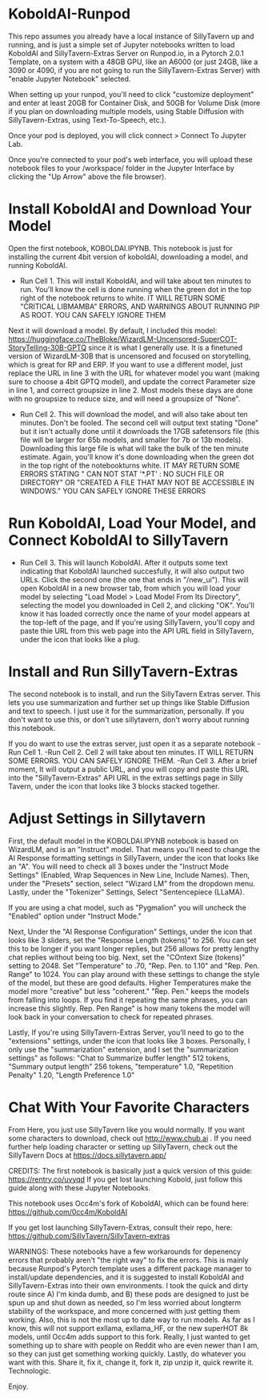 # KoboldAI-Runpod
This repo assumes you already have a local instance of SillyTavern up and running, and is just a simple set of Jupyter notebooks written to load KoboldAI and SillyTavern-Extras Server on Runpod.io, in a Pytorch 2.0.1 Template, on a system with a 48GB GPU, like an A6000 (or just 24GB, like a 3090 or 4090, if you are not going to run the SillyTavern-Extras Server) with "enable Jupyter Notebook" selected.

When setting up your runpod, you'll need to click "customize deployment" and enter at least 20GB for Container Disk, and 50GB for Volume Disk (more if you plan on downloading multiple models, using Stable Diffusion with SillyTavern-Extras, using Text-To-Speech, etc.).

Once your pod is deployed, you will click connect > Connect To Jupyter Lab. 

Once you're connected to your pod's web interface, you will upload these notebook files to your /workspace/ folder in the Jupyter Interface by clicking the "Up Arrow" above the file browser).

# Install KoboldAI and Download Your Model
Open the first notebook, KOBOLDAI.IPYNB. This notebook is just for installing the current 4bit version of koboldAI, downloading a model, and running KoboldAI.
- Run Cell 1. This will install KoboldAI, and will take about ten minutes to run. You'll know the cell is done running when the green dot in the top right of the notebook returns to white. IT WILL RETURN SOME "CRITICAL LIBMAMBA" ERRORS, AND WARNINGS ABOUT RUNNING PIP AS ROOT. YOU CAN SAFELY IGNORE THEM

Next it will download a model. By default, I included this model: https://huggingface.co/TheBloke/WizardLM-Uncensored-SuperCOT-StoryTelling-30B-GPTQ since it is what I generally use. It is a finetuned version of WizardLM-30B that is uncensored and focused on storytelling, which is great for RP and ERP.
If you want to use a different model, just replace the URL in line 3 with the URL for whatever model you want (making sure to choose a 4bit GPTQ model), and update the correct Parameter size in line 1, and correct groupsize in line 2. Most models these days are done with no groupsize to reduce size, and will need a groupsize of "None".

- Run Cell 2. This will download the model, and will also take about ten minutes. Don't be fooled. The second cell will output text stating "Done" but it isn't actually done until it downloads the 17GB safetensors file (this file will be larger for 65b models, and smaller for 7b or 13b models). Downloading this large file is what will take the bulk of the ten minute estimate. Again, you'll know it's done downloading when the green dot in the top right of the notebookturns white. IT MAY RETURN SOME ERRORS STATING " CAN NOT STAT '*.PT' : NO SUCH FILE OR DIRECTORY" OR "CREATED A FILE THAT MAY NOT BE ACCESSIBLE IN WINDOWS." YOU CAN SAFELY IGNORE THESE ERRORS

# Run KoboldAI, Load Your Model, and Connect KoboldAI to SillyTavern
- Run Cell 3. This will launch KoboldAI. After it outputs some text indicating that KoboldAI launched succesfully, it will also output two URLs. Click the second one (the one that ends in "/new_ui"). This will open KoboldAI in a new browser tab, from which you will  load your model by selecting "Load Model > Load Model From Its Directory", selecting the model you downloaded in Cell 2, and clicking "OK". You'll know it has loaded correctly once the name of your model appears at the top-left of the page, and If you're using SillyTavern, you'll copy and paste thie URL from this web page into the API URL field in SillyTavern, under the icon that looks like a plug.

# Install and Run SillyTavern-Extras
The second notebook is to install, and run the SillyTavern Extras server. This lets you use summarization and further set up things like Stable Diffusion and text to speech. I just use it for the summarization, personally. If you don't want to use this, or don't use sillytavern, don't worry about running this notebook.

If you do want to use the extras server, just open it as a separate notebook
-Run Cell 1.
-Run Cell 2. Cell 2 will take about ten minutes. IT WILL RETURN SOME ERRORS. YOU CAN SAFELY IGNORE THEM. 
-Run Cell 3. After a brief moment, It will output a public URL, and you will copy and paste this URL into the "SillyTavern-Extras" API URL in the extras settings page in Silly Tavern, under the icon that looks like 3 blocks stacked together.

# Adjust Settings in Sillytavern

First, the default model in the KOBOLDAI.IPYNB notebook is based on WizardLM, and is an "Instruct" model. That means you'll need to change the AI Response formatting settings in SillyTavern, under the icon that looks like an "A". You will need to check all 3 boxes under the "Instruct Mode Settings" (Enabled, Wrap Sequences in New Line, Include Names). Then, under the "Presets" section, select "Wizard LM" from the dropdown menu. Lastly, under the "Tokenizer" Settings, Select "Sentencepiece (LLaMA). 

If you are using a chat model, such as "Pygmalion" you will uncheck the "Enabled" option under "Instruct Mode."

Next, Under the "AI Response Configuration" Settings, under the icon that looks like 3 sliders, set the "Response Length (tokens)" to 256. You can set this to be longer if you want longer replies, but 256 allows for pretty lengthy chat replies without being too big. Next, set the "COntext Size (tokens)" setting to 2048. Set "Temperature" to .70, "Rep. Pen. to 1.10" and "Rep. Pen. Range" to 1024. You can play around with these settings to change the style of the model, but these are good defaults. Higher Temperatures make the model more "creative" but less "coherent." "Rep. Pen." keeps the models from falling into loops. If you find it repeating the same phrases, you can increase this slightly. Rep. Pen Range" is how many tokens the model will look back in your conversation to check for repeated phrases.

Lastly, If you're using SillyTavern-Extras Server, you'll need to go to the "extensions" settings, under the icon that looks like 3 boxes. Personally, I only use the "summarization" extension, and I set the "summarization settings" as follows: "Chat to Summarize buffer length" 512 tokens, "Summary output length" 256 tokens, "temperature" 1.0, "Repetition Penalty" 1.20, "Length Preference 1.0"

# Chat With Your Favorite Characters

From Here, you just use SillyTavern like you would normally. If you want some characters to download, check out http://www.chub.ai . If you need further help loading character or setting up SillyTavern, check out the SillyTavern Docs at https://docs.sillytavern.app/

CREDITS: The first notebook is basically just a quick version of this guide:
https://rentry.co/uvyqd
If you get lost launching Kobold, just follow this guide along with these Jupyter Notebooks.

This notebook uses Occ4m's fork of KoboldAI, which can be found here:
https://github.com/0cc4m/KoboldAI

If you get lost launching SillyTavern-Extras, consult their repo, here:
https://github.com/SillyTavern/SillyTavern-extras

WARNINGS: These notebooks have a few workarounds for depenency errors that probably aren't "the right way" to fix the errors. This is mainly because Runpod's Pytorch template uses a different package manager to install/update dependencies, and it is suggested to install KoboldAI and SillyTavern-Extras into their own environments. I took the quick and dirty route since A) I'm kinda dumb, and B) these pods are designed to just be spun up and shut down as needed, so I'm less worried about longterm stability of the workspace, and more concerned with just getting them working. Also, this is not the most up to date way to run models. As far as I know, this will not support exllama, exllama_HF, or the new superHOT 8k models, until Occ4m adds support to this fork. Really, I just wanted to get something up to share with people on Reddit who are even newer than I am, so they can just get something working quickly. Lastly, do whatever you want with this. Share it, fix it, change it, fork it, zip unzip it, quick rewrite it. Technologic.

Enjoy.
